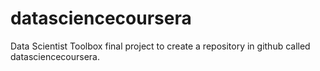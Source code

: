 # datasciencecoursera
Data Scientist Toolbox final project to create a repository in github called datasciencecoursera.

